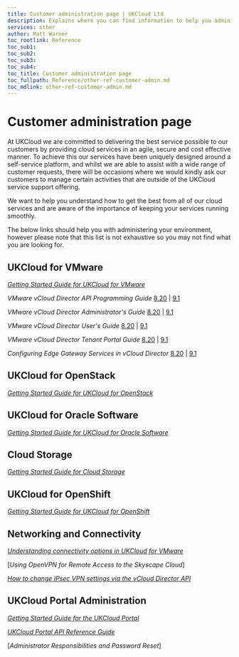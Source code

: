 ```yaml
---
title: Customer administration page | UKCloud Ltd
description: Explains where you can find information to help you administer your environment
services: other
author: Matt Warner
toc_rootlink: Reference
toc_sub1: 
toc_sub2:
toc_sub3:
toc_sub4:
toc_title: Customer administration page
toc_fullpath: Reference/other-ref-customer-admin.md
toc_mdlink: other-ref-customer-admin.md
---
```


# Customer administration page

At UKCloud we are committed to delivering the best service possible to our customers by providing cloud services in an agile, secure and cost effective manner. To achieve this our services have been uniquely designed around a self-service platform, and whilst we are able to assist with a wide range of customer requests, there will be occasions where we would kindly ask our customers to manage certain activities that are outside of the UKCloud service support offering.

We want to help you understand how to get the best from all of our cloud services and are aware of the importance of keeping your services running smoothly.

The below links should help you with administering your environment, however please note that this list is not exhaustive so you may not find what you are looking for.

## UKCloud for VMware

[*Getting Started Guide for UKCloud for VMware*](../vmware/vm-gs.md)

*VMware vCloud Director API Programming Guide* [8.20](https://pubs.vmware.com/vcd-820/topic/com.vmware.ICbase/PDF/vcloud_sp_api_guide_27_0.pdf) | [9.1](https://code.vmware.com/doc/preview?id=6899)

*VMware vCloud Director Administrator's Guide* [8.20](https://docs.vmware.com/en/vCloud-Director/8.20/com.vmware.vcloud.admin.doc/GUID-3A4FBE1E-6BDB-4AE4-93F8-D23A8DCBD1F1.html) | [9.1](https://docs.vmware.com/en/vCloud-Director/9.0/com.vmware.vcloud.admin.doc/GUID-3A4FBE1E-6BDB-4AE4-93F8-D23A8DCBD1F1.html)

*VMware vCloud Director User's Guide* [8.20](https://docs.vmware.com/en/vCloud-Director/8.20/com.vmware.vcloud.user.doc/GUID-D078FBD8-4704-4FB9-B112-C79349CC47DB.html) | [9.1](https://docs.vmware.com/en/vCloud-Director/9.0/com.vmware.vcloud.user.doc/GUID-D078FBD8-4704-4FB9-B112-C79349CC47DB.html)

*VMware vCloud Director Tenant Portal Guide* [8.20](https://docs.vmware.com/en/vCloud-Director/8.20/com.vmware.vcloud.tenantportal.doc/GUID-74C9E10D-9197-43B0-B469-126FFBCB5121.html) | [9.1](https://docs.vmware.com/en/vCloud-Director/9.1/com.vmware.vcloud.tenantportal.doc/GUID-74C9E10D-9197-43B0-B469-126FFBCB5121.html)

*Configuring Edge Gateway Services in vCloud Director* [8.20](https://pubs.vmware.com/vcd-820/index.jsp?topic=%2Fcom.vmware.vcloud.admin.doc%2FGUID-99A1DA05-AF6B-4F22-842E-92394B50F9A8.html) | [9.1](https://docs.vmware.com/en/vCloud-Director/9.1/com.vmware.vcloud.admin.doc/GUID-99A1DA05-AF6B-4F22-842E-92394B50F9A8.html)

## UKCloud for OpenStack

[*Getting Started Guide for UKCloud for OpenStack*](../openstack/ostack-gs.md)

## UKCloud for Oracle Software

[*Getting Started Guide for UKCloud for Oracle Software*](../oracle/orcl-gs.md)

## Cloud Storage

[*Getting Started Guide for Cloud Storage*](../cloud-storage/cs-gs.md)

## UKCloud for OpenShift

[*Getting Started Guide for UKCloud for OpenShift*](../openshift/oshift-gs.md)

## Networking and Connectivity

[*Understanding connectivity options in UKCloud for VMware*](../vmware/vmw-ref-connectivity-options.md)

[*Using OpenVPN for Remote Access to the Skyscape Cloud*]

[*How to change IPsec VPN settings via the vCloud Director API*](../vmware/vmw-how-change-ipsec-vpn-api.md)

## UKCloud Portal Administration

[*Getting Started Guide for the UKCloud Portal*](../portal/ptl-gs.md)

[*UKCloud Portal API Reference Guide*](../portal/ptl-ref-portal-api.md)

[*Administrator Responsibilities and Password Reset*]